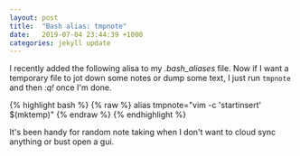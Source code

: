 ```yaml
---
layout: post
title:  "Bash alias: tmpnote"
date:   2019-07-04 23:44:39 +1000
categories: jekyll update
---
```


I recently added the following alisa to my *.bash_aliases* file. Now if I want a temporary file to jot down some notes or dump some text, I just run `tmpnote` and then *:q!* once I'm done.

{% highlight bash %}
{% raw %}
alias tmpnote="vim -c 'startinsert' $(mktemp)"
{% endraw %}
{% endhighlight %}

It's been handy for random note taking when I don't want to cloud sync anything or bust open a gui.
